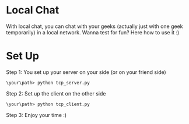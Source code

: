 # Local Chat

With local chat, you can chat with your geeks (actually just with one geek temporarily) in a local network. Wanna test for fun? Here how to use it :)

# Set Up
Step 1: You set up your server on your side (or on your friend side)
```
\your\path> python tcp_server.py
```
Step 2: Set up the client on the other side
```
\your\path> python tcp_client.py
```
Step 3: Enjoy your time :)
